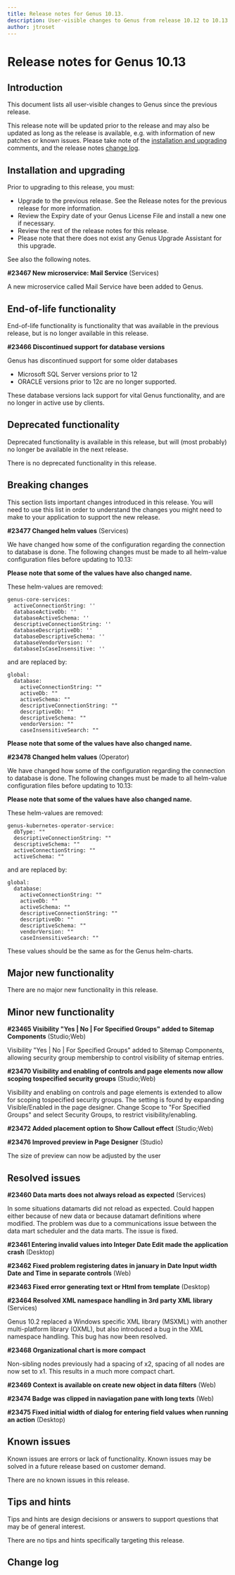 ```yaml
---
title: Release notes for Genus 10.13.
description: User-visible changes to Genus from release 10.12 to 10.13.
author: jtroset
---
```


# Release notes for Genus 10.13

## Introduction

This document lists all user-visible changes to Genus since the previous release.

This release note will be updated prior to the release and may also be updated as long as the release is available, e.g. with information of new patches or known issues. Please take note of the [installation and upgrading](#installation-and-upgrading) comments, and the release notes [change log](#change-log).

## Installation and upgrading

Prior to upgrading to this release, you must:

- Upgrade to the previous release. See the Release notes for the previous release for more information.
- Review the Expiry date of your Genus License File and install a new one if necessary.
- Review the rest of the release notes for this release.
- Please note that there does not exist any Genus Upgrade Assistant for this upgrade.

<!--rntype01-start INSTALLATION / UPGRADE. DO NOT CHANGE THESE TAGS. ANY CHANGES BELOW WILL BE OVERWRITTEN.-->

See also the following notes.

<!--ID 26b4d447-5580-4f69-b5a5-9bc439491b22 -->
**#23467 New microservice: Mail Service** (Services)

A new microservice called Mail Service have been added to Genus.

<!--rntype01-end   INSTALLATION / UPGRADE. DO NOT CHANGE THESE TAGS. ANY CHANGES ABOVE WILL BE OVERWRITTEN.-->
<!-- release note type 2 is missing. That's ok.-->

## End-of-life functionality

End-of-life functionality is functionality that was available in the previous release, but is no longer available in this release.
<!--rntype03-start END-OF-LIFE. DO NOT CHANGE THESE TAGS. ANY CHANGES BELOW WILL BE OVERWRITTEN.-->
<!--ID 23b1dc25-32f0-4c13-89a2-34ebf0bd22f0 -->
**#23466 Discontinued support for database versions**

Genus has discontinued support for some older databases

* Microsoft SQL Server versions prior to 12
* ORACLE versions prior to 12c are no longer supported.

These database versions lack support for vital Genus functionality, and are no longer in active use by clients.

<!--rntype03-end   END-OF-LIFE. DO NOT CHANGE THESE TAGS. ANY CHANGES ABOVE WILL BE OVERWRITTEN.-->
## Deprecated functionality

Deprecated functionality is available in this release, but will (most probably) no longer be available in the next release.
<!--rntype04-start DEPRECATED. DO NOT CHANGE THESE TAGS. ANY CHANGES BELOW WILL BE OVERWRITTEN.-->
There is no deprecated functionality in this release.
<!--rntype04-end   DEPRECATED. DO NOT CHANGE THESE TAGS. ANY CHANGES ABOVE WILL BE OVERWRITTEN.-->
## Breaking changes

This section lists important changes introduced in this release. You will need to use this list in order to understand the changes you might need to make to your application to support the new release.
<!--rntype05-start BREAKING. DO NOT CHANGE THESE TAGS. ANY CHANGES BELOW WILL BE OVERWRITTEN.-->
<!--ID e08a6f3a-8b74-4861-86b9-afb7a81e81b0 -->
**#23477 Changed helm values** (Services)

We have changed how some of the configuration regarding the connection to database is done. The following changes must be made to all helm-value configuration files before updating to 10.13:

**Please note that some of the values have also changed name.**

These helm-values are removed:

```
genus-core-services:
  activeConnectionString: ''
  databaseActiveDb: ''
  databaseActiveSchema: ''
  descriptiveConnectionString: ''
  databaseDescriptiveDb: ''
  databaseDescriptiveSchema: ''
  databaseVendorVersion: ''
  databaseIsCaseInsensitive: ''
```

and are replaced by:

```
global:
  database:
    activeConnectionString: ""
    activeDb: ""
    activeSchema: ""
    descriptiveConnectionString: ""
    descriptiveDb: ""
    descriptiveSchema: ""
    vendorVersion: ""
    caseInsensitiveSearch: ""
```

**Please note that some of the values have also changed name.**

<!--ID 12420123-35a2-42fd-8529-73c4fec98cb6 -->
**#23478 Changed helm values** (Operator)

We have changed how some of the configuration regarding the connection to database is done. The following changes must be made to all helm-value configuration files before updating to 10.13:

**Please note that some of the values have also changed name.**

These helm-values are removed:

```
genus-kubernetes-operator-service:
  dbType: ""
  descriptiveConnectionString: ""
  descriptiveSchema: ""
  activeConnectionString: ""
  activeSchema: ""
```

and are replaced by:

```
global:
  database:
    activeConnectionString: ""
    activeDb: ""
    activeSchema: ""
    descriptiveConnectionString: ""
    descriptiveDb: ""
    descriptiveSchema: ""
    vendorVersion: ""
    caseInsensitiveSearch: ""
```

These values should be the same as for the Genus helm-charts.

<!--rntype05-end   BREAKING. DO NOT CHANGE THESE TAGS. ANY CHANGES ABOVE WILL BE OVERWRITTEN.-->
## Major new functionality
<!--rntype06-start MAJOR. DO NOT CHANGE THESE TAGS. ANY CHANGES BELOW WILL BE OVERWRITTEN.-->
There are no major new functionality in this release.
<!--rntype06-end   MAJOR. DO NOT CHANGE THESE TAGS. ANY CHANGES ABOVE WILL BE OVERWRITTEN.-->
## Minor new functionality
<!--rntype07-start MINOR. DO NOT CHANGE THESE TAGS. ANY CHANGES BELOW WILL BE OVERWRITTEN.-->
<!--ID 1d3ce605-7fae-4985-bca6-267ec3c4ba9d -->
**#23465 Visibility "Yes | No | For Specified Groups" added to Sitemap Components** (Studio;Web)

Visibility "Yes | No | For Specified Groups" added to Sitemap Components, allowing security group membership to control visibility of sitemap entries.

<!--ID 5735754a-ac0f-4d52-9dd9-e0d2d31a6dea -->
**#23470 Visibility and enabling of controls and page elements now allow scoping tospecified security groups** (Studio;Web)

Visibility and enabling on controls and page elements is extended to allow for scoping tospecified security groups. The setting is found by expanding Visible/Enabled in the page designer. Change Scope to "For Specified Groups" and select Security Groups, to restrict visibility/enabling.

<!--ID 8b14dadb-d6cd-4ad5-9da3-9c05e7ece796 -->
**#23472 Added placement option to Show Callout effect** (Studio;Web)

<!--ID 1dd070ce-8ffb-403b-9663-f92b60ea51d0 -->
**#23476 Improved preview in Page Designer** (Studio)

The size of preview can now be adjusted by the user

<!--rntype07-end   MINOR. DO NOT CHANGE THESE TAGS. ANY CHANGES ABOVE WILL BE OVERWRITTEN.-->
## Resolved issues
<!--rntype08-start RESOLVED ISSUES. DO NOT CHANGE THESE TAGS. ANY CHANGES BELOW WILL BE OVERWRITTEN.-->
<!--ID 3bcb9c06-d80b-47c9-b03d-46ba7f60cbee -->
**#23460 Data marts does not always reload as expected** (Services)

In some situations datamarts did not reload as expected.
Could happen either because of new data or because datamart definitions where modified.
The problem was due to a communications issue between the data mart scheduler and the data marts.
The issue is fixed.

<!--ID 2a85b846-323f-4dc3-9deb-b7092698b3db -->
**#23461 Entering invalid values into Integer Date Edit made the application crash** (Desktop)

<!--ID 3a5b4420-7cd5-4ddb-952e-791f39140824 -->
**#23462 Fixed problem registering dates in january in Date Input width Date and Time in separate controls** (Web)

<!--ID 6d9677f3-9d46-4ea6-b2b3-ddf8837d781d -->
**#23463 Fixed error generating text or Html from template** (Desktop)

<!--ID 8e83f605-7b47-4832-928e-946d1a386b42 -->
**#23464 Resolved XML namespace handling in 3rd party XML library** (Services)

Genus 10.2 replaced a Windows specific XML library (MSXML) with another multi-platform library (OXML), but also introduced a bug in the XML namespace handling. This bug has now been resolved.

<!--ID 6037c90d-77db-4e5b-9550-ca050551d725 -->
**#23468 Organizational chart is more compact**

Non-sibling nodes previously had a spacing of x2, spacing of all nodes are now set to x1. This results in a much more compact chart.

<!--ID f2b287db-c2e9-4d18-bae7-5235e152414e -->
**#23469 Context is available on create new object in data filters** (Web)

<!--ID 60945cb2-09e9-4c4f-ac36-5a045c96e3d0 -->
**#23474 Badge was clipped in naviagation pane with long texts** (Web)

<!--ID 1c76052b-7a0e-4718-bc38-b6fea7860586 -->
**#23475 Fixed initial width of dialog for entering field values when running an action** (Desktop)

<!--rntype08-end   RESOLVED ISSUES. DO NOT CHANGE THESE TAGS. ANY CHANGES ABOVE WILL BE OVERWRITTEN.-->
## Known issues

Known issues are errors or lack of functionality. Known issues may be solved in a future release based on customer demand.
<!--rntype09-start KNOWN ISSUES. DO NOT CHANGE THESE TAGS. ANY CHANGES BELOW WILL BE OVERWRITTEN.-->
There are no known issues in this release.
<!--rntype09-end   KNOWN ISSUES. DO NOT CHANGE THESE TAGS. ANY CHANGES ABOVE WILL BE OVERWRITTEN.-->
## Tips and hints

Tips and hints are design decisions or answers to support questions that may be of general interest.

There are no tips and hints specifically targeting this release.

## Change log
<!--changelog CHANGELOG. DO NOT CHANGE THIS TAG. ANY CHANGES BELOW WILL BE DELETED.-->
